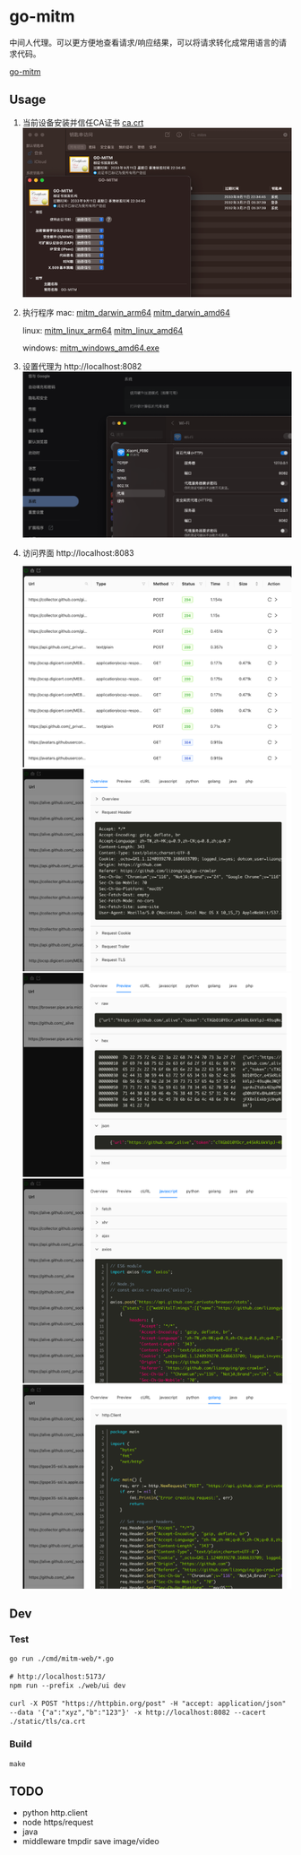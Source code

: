 # go-mitm

中间人代理。可以更方便地查看请求/响应结果，可以将请求转化成常用语言的请求代码。

[go-mitm](https://github.com/lizongying/go-mitm)

## Usage

1. 当前设备安装并信任CA证书 [ca.crt](https://github.com/lizongying/go-mitm/releases/download/v0.0.2/ca.crt)
   ![image](./screenshot/img_5.png)

2. 执行程序
   mac: [mitm_darwin_arm64](https://github.com/lizongying/go-mitm/releases/download/v0.0.2/mitm_darwin_arm64) [mitm_darwin_amd64](https://github.com/lizongying/go-mitm/releases/download/v0.0.2/mitm_darwin_amd64)

   linux: [mitm_linux_arm64](https://github.com/lizongying/go-mitm/releases/download/v0.0.2/mitm_linux_arm64) [mitm_linux_amd64](https://github.com/lizongying/go-mitm/releases/download/v0.0.2/mitm_linux_amd64)

   windows: [mitm_windows_amd64.exe](https://github.com/lizongying/go-mitm/releases/download/v0.0.2/mitm_windows_amd64.exe)

3. 设置代理为 http://localhost:8082
   ![image](./screenshot/img_6.png)

4. 访问界面 http://localhost:8083

   ![image](./screenshot/img.png)
   ![image](./screenshot/img_1.png)
   ![image](./screenshot/img_4.png)
   ![image](./screenshot/img_2.png)
   ![image](./screenshot/img_3.png)

## Dev

### Test

```shell
go run ./cmd/mitm-web/*.go

# http://localhost:5173/
npm run --prefix ./web/ui dev

curl -X POST "https://httpbin.org/post" -H "accept: application/json" --data '{"a":"xyz","b":"123"}' -x http://localhost:8082 --cacert ./static/tls/ca.crt

```

### Build

```shell
make
```

## TODO

* python http.client
* node https/request
* java
* middleware tmpdir save image/video
